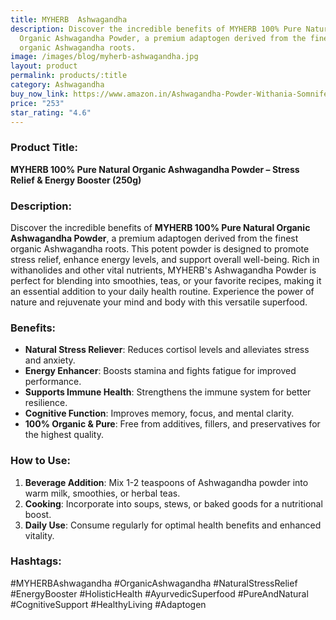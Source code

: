 ```yaml
---
title: MYHERB  Ashwagandha
description: Discover the incredible benefits of MYHERB 100% Pure Natural
  Organic Ashwagandha Powder, a premium adaptogen derived from the finest
  organic Ashwagandha roots.
image: /images/blog/myherb-ashwagandha.jpg
layout: product
permalink: products/:title
category: Ashwagandha
buy_now_link: https://www.amazon.in/Ashwagandha-Powder-Withania-Somnifera-Stress-free/dp/B08Y5QKSZ8/ref=sr_1_30?crid=1GYTAEQXSPQJD&tag=m0150-21
price: "253"
star_rating: "4.6"
---
```

### Product Title:
**MYHERB 100% Pure Natural Organic Ashwagandha Powder – Stress Relief & Energy Booster (250g)**

### Description:
Discover the incredible benefits of **MYHERB 100% Pure Natural Organic Ashwagandha Powder**, a premium adaptogen derived from the finest organic Ashwagandha roots. This potent powder is designed to promote stress relief, enhance energy levels, and support overall well-being. Rich in withanolides and other vital nutrients, MYHERB's Ashwagandha Powder is perfect for blending into smoothies, teas, or your favorite recipes, making it an essential addition to your daily health routine. Experience the power of nature and rejuvenate your mind and body with this versatile superfood.

### Benefits:
- **Natural Stress Reliever**: Reduces cortisol levels and alleviates stress and anxiety.
- **Energy Enhancer**: Boosts stamina and fights fatigue for improved performance.
- **Supports Immune Health**: Strengthens the immune system for better resilience.
- **Cognitive Function**: Improves memory, focus, and mental clarity.
- **100% Organic & Pure**: Free from additives, fillers, and preservatives for the highest quality.

### How to Use:
1. **Beverage Addition**: Mix 1-2 teaspoons of Ashwagandha powder into warm milk, smoothies, or herbal teas.
2. **Cooking**: Incorporate into soups, stews, or baked goods for a nutritional boost.
3. **Daily Use**: Consume regularly for optimal health benefits and enhanced vitality.

### Hashtags:
#MYHERBAshwagandha #OrganicAshwagandha #NaturalStressRelief #EnergyBooster #HolisticHealth #AyurvedicSuperfood #PureAndNatural #CognitiveSupport #HealthyLiving #Adaptogen
